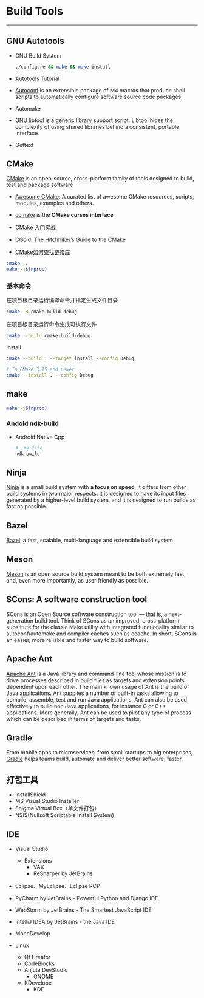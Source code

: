 # Build Tools

-----

## GNU Autotools

* GNU Build System
  ```sh
  ./configure && make && make install
  ```

* [Autotools Tutorial](https://www.lrde.epita.fr/~adl/autotools.html)

* [Autoconf](https://www.gnu.org/software/autoconf/) is an extensible package of M4 macros that produce shell scripts to automatically configure software source code packages

* Automake

* [GNU libtool](https://www.gnu.org/software/libtool/) is a generic library support script. Libtool hides the complexity of using shared libraries behind a consistent, portable interface.

* Gettext


## CMake

[CMake](https://cmake.org/) is an open-source, cross-platform family of tools designed to build, test and package software

* [Awesome CMake](https://github.com/onqtam/awesome-cmake): A curated list of awesome CMake resources, scripts, modules, examples and others.

* [ccmake](https://cmake.org/cmake/help/v3.0/manual/ccmake.1.html) is the **CMake curses interface**

* [CMake 入门实战](http://www.hahack.com/codes/cmake/)
* [CGold: The Hitchhiker’s Guide to the CMake](https://cgold.readthedocs.io/en/latest/)
* [CMake如何查找链接库](http://www.yeolar.com/note/2014/12/16/cmake-how-to-find-libraries/)

```sh
cmake ..
make -j$(nproc)
```

### 基本命令

在项目根目录运行编译命令并指定生成文件目录

```bash
cmake -B cmake-build-debug
```

在项目根目录运行命令生成可执行文件

```bash
cmake --build cmake-build-debug
```

install

```bash
cmake --build . --target install --config Debug

# In CMake 3.15 and newer
cmake --install . --config Debug
```


## make

```sh
make -j$(nproc)
```

### Andoid ndk-build

* Android Native Cpp
  ```sh
  # .mk file
  ndk-build
  ```

## Ninja

[Ninja](https://ninja-build.org/) is a small build system with **a focus on speed**. It differs from other build systems in two major respects: it is designed to have its input files generated by a higher-level build system, and it is designed to run builds as fast as possible.


## Bazel

[Bazel](https://bazel.build/): a fast, scalable, multi-language and extensible build system


## Meson

[Meson](http://mesonbuild.com/) is an open source build system meant to be both extremely fast, and, even more importantly, as user friendly as possible.


## SCons: A software construction tool

[SCons](https://scons.org/) is an Open Source software construction tool — that is, a next-generation build tool. Think of SCons as an improved, cross-platform substitute for the classic Make utility with integrated functionality similar to autoconf/automake and compiler caches such as ccache. In short, SCons is an easier, more reliable and faster way to build software.


## Apache Ant

[Apache Ant](http://ant.apache.org/) is a Java library and command-line tool whose mission is to drive processes described in build files as targets and extension points dependent upon each other. The main known usage of Ant is the build of Java applications. Ant supplies a number of built-in tasks allowing to compile, assemble, test and run Java applications. Ant can also be used effectively to build non Java applications, for instance C or C++ applications. More generally, Ant can be used to pilot any type of process which can be described in terms of targets and tasks.

## Gradle

From mobile apps to microservices, from small startups to big enterprises, [Gradle](https://gradle.org/) helps teams build, automate and deliver better software, faster.

## 打包工具

* InstallShield  
* MS Visual Studio Installer
* Enigma Virtual Box（单文件打包）
* NSIS(Nullsoft Scriptable Install System)

## IDE

* Visual Studio
    - Extensions
      - VAX
      - ReSharper by JetBrains

* Eclipse、MyEclipse、Eclipse RCP

* PyCharm by JetBrains - Powerful Python and Django IDE

* WebStorm by JetBrains - The Smartest JavaScript IDE

* IntelliJ IDEA by JetBrains - the Java IDE

* MonoDevelop

* Linux
    - Qt Creator
    - CodeBlocks
    - Anjuta DevStudio
      - GNOME
    - KDevelope
      - KDE